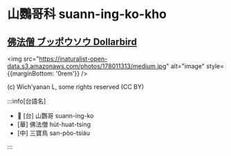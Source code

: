 # 山鸚哥科 suann-ing-ko-kho

## [佛法僧 ブッポウソウ Dollarbird](https://ebird.org/species/dollar1)

<img src="https://inaturalist-open-data.s3.amazonaws.com/photos/178011313/medium.jpg" alt="image" style={{marginBottom: '0rem'}} />

<p className="image-caption">
(c) Wich’yanan L, some rights reserved (CC BY)
</p>

:::info[台語名]

- 🎯 [台] 山鸚哥 suann-ing-ko
- [華] 佛法僧 hu̍t-huat-tsing
- [中] 三寶鳥 san-pòo-tsiáu

:::

